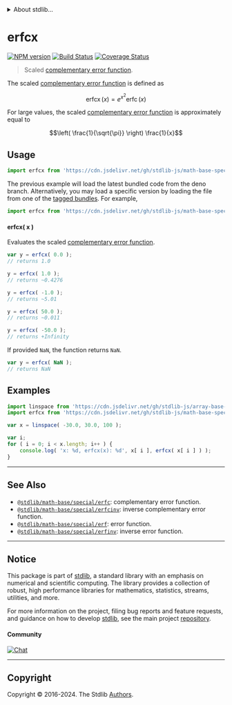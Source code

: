 <!--

@license Apache-2.0

Copyright (c) 2022 The Stdlib Authors.

Licensed under the Apache License, Version 2.0 (the "License");
you may not use this file except in compliance with the License.
You may obtain a copy of the License at

   http://www.apache.org/licenses/LICENSE-2.0

Unless required by applicable law or agreed to in writing, software
distributed under the License is distributed on an "AS IS" BASIS,
WITHOUT WARRANTIES OR CONDITIONS OF ANY KIND, either express or implied.
See the License for the specific language governing permissions and
limitations under the License.

-->


<details>
  <summary>
    About stdlib...
  </summary>
  <p>We believe in a future in which the web is a preferred environment for numerical computation. To help realize this future, we've built stdlib. stdlib is a standard library, with an emphasis on numerical and scientific computation, written in JavaScript (and C) for execution in browsers and in Node.js.</p>
  <p>The library is fully decomposable, being architected in such a way that you can swap out and mix and match APIs and functionality to cater to your exact preferences and use cases.</p>
  <p>When you use stdlib, you can be absolutely certain that you are using the most thorough, rigorous, well-written, studied, documented, tested, measured, and high-quality code out there.</p>
  <p>To join us in bringing numerical computing to the web, get started by checking us out on <a href="https://github.com/stdlib-js/stdlib">GitHub</a>, and please consider <a href="https://opencollective.com/stdlib">financially supporting stdlib</a>. We greatly appreciate your continued support!</p>
</details>

# erfcx

[![NPM version][npm-image]][npm-url] [![Build Status][test-image]][test-url] [![Coverage Status][coverage-image]][coverage-url] <!-- [![dependencies][dependencies-image]][dependencies-url] -->

> Scaled [complementary error function][complementary-error-function].

<section class="intro">

The scaled [complementary error function][complementary-error-function] is defined as

<!-- <equation class="equation" label="eq:scaled_complementary_error_function" align="center" raw="\operatorname{erfcx}(x) = e^{x^2} \operatorname{erfc}(x)" alt="Scaled complementary error function."> -->

```math
\mathop{\mathrm{erfcx}}(x) = e^{x^2} \mathop{\mathrm{erfc}}(x)
```

<!-- <div class="equation" align="center" data-raw-text="\operatorname{erfcx}(x) = e^{x^2} \operatorname{erfc}(x)" data-equation="eq:scaled_complementary_error_function">
    <img src="https://cdn.jsdelivr.net/gh/stdlib-js/stdlib@d97f372ed0bdcad1d7d373fad56a663ec94abe9e/lib/node_modules/@stdlib/math/base/special/erfcx/docs/img/equation_scaled_complementary_error_function.svg" alt="Scaled complementary error function.">
    <br>
</div> -->

<!-- </equation> -->

For large values, the scaled [complementary error function][complementary-error-function] is approximately equal to

<!-- <equation class="equation" label="eq:scaled_complementary_error_function_approximation_large_x" align="center" raw="\left( \frac{1}{\sqrt{\pi}} \right) \frac{1}{x}" alt="Approximation for large x"> -->

```math
\left( \frac{1}{\sqrt{\pi}} \right) \frac{1}{x}
```

<!-- <div class="equation" align="center" data-raw-text="\left( \frac{1}{\sqrt{\pi}} \right) \frac{1}{x}" data-equation="eq:scaled_complementary_error_function_approximation_large_x">
    <img src="https://cdn.jsdelivr.net/gh/stdlib-js/stdlib@ab78b6493866fa172404de2b5d087f050d7c8807/lib/node_modules/@stdlib/math/base/special/erfcx/docs/img/equation_scaled_complementary_error_function_approximation_large_x.svg" alt="Approximation for large x">
    <br>
</div> -->

<!-- </equation> -->

</section>

<!-- /.intro -->



<section class="usage">

## Usage

```javascript
import erfcx from 'https://cdn.jsdelivr.net/gh/stdlib-js/math-base-special-erfcx@deno/mod.js';
```
The previous example will load the latest bundled code from the deno branch. Alternatively, you may load a specific version by loading the file from one of the [tagged bundles](https://github.com/stdlib-js/math-base-special-erfcx/tags). For example,

```javascript
import erfcx from 'https://cdn.jsdelivr.net/gh/stdlib-js/math-base-special-erfcx@v0.2.2-deno/mod.js';
```

#### erfcx( x )

Evaluates the scaled [complementary error function][complementary-error-function].

```javascript
var y = erfcx( 0.0 );
// returns 1.0

y = erfcx( 1.0 );
// returns ~0.4276

y = erfcx( -1.0 );
// returns ~5.01

y = erfcx( 50.0 );
// returns ~0.011

y = erfcx( -50.0 );
// returns +Infinity
```

If provided `NaN`, the function returns `NaN`.

```javascript
var y = erfcx( NaN );
// returns NaN
```

</section>

<!-- /.usage -->

<section class="examples">

## Examples

<!-- eslint no-undef: "error" -->

```javascript
import linspace from 'https://cdn.jsdelivr.net/gh/stdlib-js/array-base-linspace@deno/mod.js';
import erfcx from 'https://cdn.jsdelivr.net/gh/stdlib-js/math-base-special-erfcx@deno/mod.js';

var x = linspace( -30.0, 30.0, 100 );

var i;
for ( i = 0; i < x.length; i++ ) {
    console.log( 'x: %d, erfcx(x): %d', x[ i ], erfcx( x[ i ] ) );
}
```

</section>

<!-- /.examples -->

<!-- Section for related `stdlib` packages. Do not manually edit this section, as it is automatically populated. -->

<section class="related">

* * *

## See Also

-   <span class="package-name">[`@stdlib/math-base/special/erfc`][@stdlib/math/base/special/erfc]</span><span class="delimiter">: </span><span class="description">complementary error function.</span>
-   <span class="package-name">[`@stdlib/math-base/special/erfcinv`][@stdlib/math/base/special/erfcinv]</span><span class="delimiter">: </span><span class="description">inverse complementary error function.</span>
-   <span class="package-name">[`@stdlib/math-base/special/erf`][@stdlib/math/base/special/erf]</span><span class="delimiter">: </span><span class="description">error function.</span>
-   <span class="package-name">[`@stdlib/math-base/special/erfinv`][@stdlib/math/base/special/erfinv]</span><span class="delimiter">: </span><span class="description">inverse error function.</span>

</section>

<!-- /.related -->

<!-- Section for all links. Make sure to keep an empty line after the `section` element and another before the `/section` close. -->


<section class="main-repo" >

* * *

## Notice

This package is part of [stdlib][stdlib], a standard library with an emphasis on numerical and scientific computing. The library provides a collection of robust, high performance libraries for mathematics, statistics, streams, utilities, and more.

For more information on the project, filing bug reports and feature requests, and guidance on how to develop [stdlib][stdlib], see the main project [repository][stdlib].

#### Community

[![Chat][chat-image]][chat-url]

---

## Copyright

Copyright &copy; 2016-2024. The Stdlib [Authors][stdlib-authors].

</section>

<!-- /.stdlib -->

<!-- Section for all links. Make sure to keep an empty line after the `section` element and another before the `/section` close. -->

<section class="links">

[npm-image]: http://img.shields.io/npm/v/@stdlib/math-base-special-erfcx.svg
[npm-url]: https://npmjs.org/package/@stdlib/math-base-special-erfcx

[test-image]: https://github.com/stdlib-js/math-base-special-erfcx/actions/workflows/test.yml/badge.svg?branch=v0.2.2
[test-url]: https://github.com/stdlib-js/math-base-special-erfcx/actions/workflows/test.yml?query=branch:v0.2.2

[coverage-image]: https://img.shields.io/codecov/c/github/stdlib-js/math-base-special-erfcx/main.svg
[coverage-url]: https://codecov.io/github/stdlib-js/math-base-special-erfcx?branch=main

<!--

[dependencies-image]: https://img.shields.io/david/stdlib-js/math-base-special-erfcx.svg
[dependencies-url]: https://david-dm.org/stdlib-js/math-base-special-erfcx/main

-->

[chat-image]: https://img.shields.io/gitter/room/stdlib-js/stdlib.svg
[chat-url]: https://app.gitter.im/#/room/#stdlib-js_stdlib:gitter.im

[stdlib]: https://github.com/stdlib-js/stdlib

[stdlib-authors]: https://github.com/stdlib-js/stdlib/graphs/contributors

[umd]: https://github.com/umdjs/umd
[es-module]: https://developer.mozilla.org/en-US/docs/Web/JavaScript/Guide/Modules

[deno-url]: https://github.com/stdlib-js/math-base-special-erfcx/tree/deno
[deno-readme]: https://github.com/stdlib-js/math-base-special-erfcx/blob/deno/README.md
[umd-url]: https://github.com/stdlib-js/math-base-special-erfcx/tree/umd
[umd-readme]: https://github.com/stdlib-js/math-base-special-erfcx/blob/umd/README.md
[esm-url]: https://github.com/stdlib-js/math-base-special-erfcx/tree/esm
[esm-readme]: https://github.com/stdlib-js/math-base-special-erfcx/blob/esm/README.md
[branches-url]: https://github.com/stdlib-js/math-base-special-erfcx/blob/main/branches.md

[complementary-error-function]: https://en.wikipedia.org/wiki/Error_function

<!-- <related-links> -->

[@stdlib/math/base/special/erfc]: https://github.com/stdlib-js/math-base-special-erfc/tree/deno

[@stdlib/math/base/special/erfcinv]: https://github.com/stdlib-js/math-base-special-erfcinv/tree/deno

[@stdlib/math/base/special/erf]: https://github.com/stdlib-js/math-base-special-erf/tree/deno

[@stdlib/math/base/special/erfinv]: https://github.com/stdlib-js/math-base-special-erfinv/tree/deno

<!-- </related-links> -->

</section>

<!-- /.links -->
